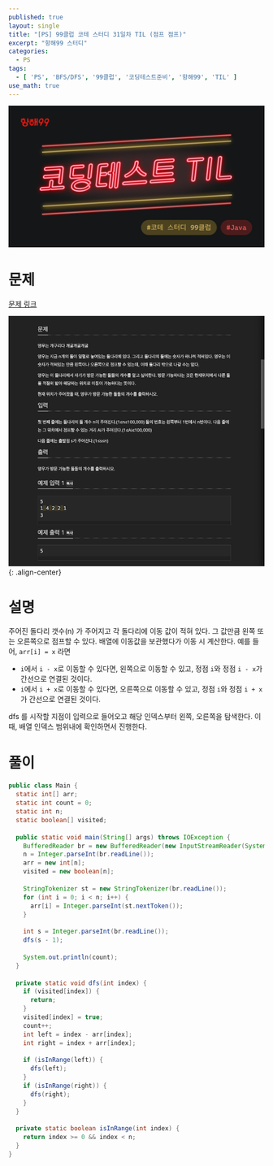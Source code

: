 ```yaml
---
published: true
layout: single
title: "[PS] 99클럽 코테 스터디 31일차 TIL (점프 점프)"
excerpt: "항해99 스터디"
categories:
  - PS
tags:
  - [ 'PS', 'BFS/DFS', '99클럽', '코딩테스트준비', '항해99', 'TIL' ]
use_math: true
---
```



![img_3.png](https://github.com/zhtmr/static-files-for-posting/blob/main/static-files-for-posting/20240722/99club_TIL_thumbnail/%EA%B8%B0%EB%B3%B8%ED%98%951_java.png?raw=true)


# 문제
[문제 링크](https://www.acmicpc.net/problem/14248)

![img_3.png](https://github.com/zhtmr/static-files-for-posting/blob/main/static-files-for-posting/20240821/ex.png?raw=true){: .align-center}

# 설명
주어진 돌다리 갯수(n) 가 주어지고 각 돌다리에 이동 값이 적혀 있다. 그 값만큼 왼쪽 또는 오른쪽으로 점프할 수 있다.
배열에 이동값을 보관했다가 이동 시 계산한다. 
예를 들어, `arr[i] = x` 라면
- `i`에서 `i - x`로 이동할 수 있다면, 왼쪽으로 이동할 수 있고, 정점 `i`와 정점 `i - x`가 간선으로 연결된 것이다.
- `i`에서 `i + x`로 이동할 수 있다면, 오른쪽으로 이동할 수 있고, 정점 `i`와 정점 `i + x`가 간선으로 연결된 것이다.

dfs 를 시작할 지점이 입력으로 들어오고 해당 인덱스부터 왼쪽, 오른쪽을 탐색한다. 
이때, 배열 인덱스 범위내에 확인하면서 진행한다.

# 풀이

```java
public class Main {
  static int[] arr;
  static int count = 0;
  static int n;
  static boolean[] visited;

  public static void main(String[] args) throws IOException {
    BufferedReader br = new BufferedReader(new InputStreamReader(System.in));
    n = Integer.parseInt(br.readLine());
    arr = new int[n];
    visited = new boolean[n];

    StringTokenizer st = new StringTokenizer(br.readLine());
    for (int i = 0; i < n; i++) {
      arr[i] = Integer.parseInt(st.nextToken());
    }

    int s = Integer.parseInt(br.readLine());
    dfs(s - 1);

    System.out.println(count);
  }

  private static void dfs(int index) {
    if (visited[index]) {
      return;
    }
    visited[index] = true;
    count++;
    int left = index - arr[index];
    int right = index + arr[index];

    if (isInRange(left)) {
      dfs(left);
    }
    if (isInRange(right)) {
      dfs(right);
    }
  }

  private static boolean isInRange(int index) {
    return index >= 0 && index < n;
  }
}
```
